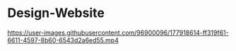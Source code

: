 # Design-Website



https://user-images.githubusercontent.com/96900096/177918614-ff319f61-6611-4597-8b60-6543d2a6ed55.mp4

